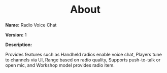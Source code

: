 <h1 style="text-align:center; font-size:2rem; font-weight:bold;">About</h1>

**Name:**
Radio Voice Chat

**Version:**
1

**Description:**

Provides features such as Handheld radios enable voice chat, Players tune to channels via UI, Range based on radio quality, Supports push-to-talk or open mic, and Workshop model provides radio item.
